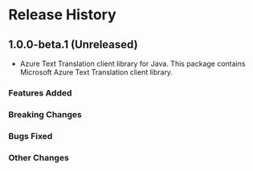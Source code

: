 # Release History

## 1.0.0-beta.1 (Unreleased)

- Azure Text Translation client library for Java. This package contains Microsoft Azure Text Translation client library.

### Features Added

### Breaking Changes

### Bugs Fixed

### Other Changes
